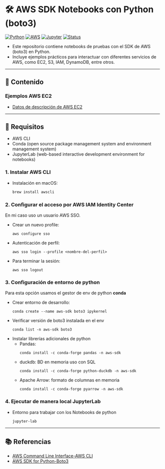 # 🛠️ AWS SDK Notebooks con Python (boto3)

[![Python](https://img.shields.io/badge/Python-3.x-blue?logo=python&logoColor=white)](#)
[![AWS](https://img.shields.io/badge/AWS-SDK-orange?logo=amazonaws&logoColor=white)](#)
[![Jupyter](https://img.shields.io/badge/Jupyter-Lab/Notebook-F37626?logo=jupyter&logoColor=white)](#)
[![Status](https://img.shields.io/badge/Status-Work%20in%20progress-yellow)](#)

- Este repositorio contiene notebooks de pruebas con el SDK de AWS (boto3) en Python. 
- Incluye ejemplos prácticos para interactuar con diferentes servicios de AWS, como EC2, S3, IAM, DynamoDB, entre otros.

---

## 📂 Contenido
### Ejemplos AWS EC2
- [Datos de descripción de AWS EC2](https://github.com/samuelrojasm/lab-aws-sdk-jupyter-notebook/blob/main/EC2/ec2-list.ipynb)

---

## 🚀 Requisitos
- AWS CLI
- Conda (open source package management system and environment management system)
- JupyterLab (web-based interactive development environment for notebooks)

### 1. Instalar AWS CLI
- Instalación en macOS:
    ```bash
    brew install awscli
    ```
### 2. Configurar el acceso por AWS IAM Identity Center 
En mi caso uso un usuario AWS SSO.
- Crear un nuevo profile:
    ```
    aws configure sso
    ```
- Autenticación de perfil:
    ```
    aws sso login --profile <nombre-del-perfil>
    ```
- Para terminar la sesión:
    ```
    aws sso logout
    ```
### 3. Configuración de entorno de python
Para esta opción usamos el gestor de env de python **conda**
- Crear entorno de desarrollo:
    ```
    conda create --name aws-sdk boto3 ipykernel
    ```
- Verificar versión de boto3 instalada en el env
    ```
    conda list -n aws-sdk boto3
    ```
- Instalar librerías adicionales de python
    - Pandas: 
        ```
        conda install -c conda-forge pandas -n aws-sdk
        ```
    - duckdb: BD en memoria uso con SQL
        ```
        conda install -c conda-forge python-duckdb -n aws-sdk
        ```
    - Apache Arrow: formato de columnas en memoria
        ```
        conda install -c conda-forge pyarrow -n aws-sdk
        ```

### 4. Ejecutar de manera local JupyterLab
- Entorno para trabajar con los Notebooks de python
    ```bash
    jupyter-lab
    ```

---

## 📚 Referencias
- [AWS Command Line Interface-AWS CLI](https://aws.amazon.com/cli)
- [AWS SDK for Python-Boto3](https://aws.amazon.com/sdk-for-python/)